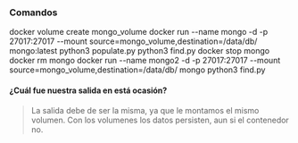 ### Comandos

docker volume create mongo_volume
docker run --name mongo -d -p 27017:27017 --mount source=mongo_volume,destination=/data/db/ mongo:latest
python3 populate.py
python3 find.py
docker stop mongo
docker rm mongo
docker run --name mongo2 -d -p 27017:27017 --mount source=mongo_volume,destination=/data/db/ mongo
python3 find.py

#### ¿Cuál fue nuestra salida en está ocasión?
> La salida debe de ser la misma, ya que le montamos el mismo volumen. Con los volumenes los datos persisten, aun si el contenedor no.